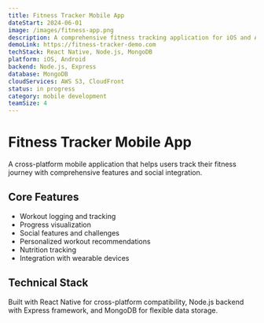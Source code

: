 ```yaml
---
title: Fitness Tracker Mobile App
dateStart: 2024-06-01
image: /images/fitness-app.png
description: A comprehensive fitness tracking application for iOS and Android. Features workout logging, progress tracking, social features, and personalized recommendations.
demoLink: https://fitness-tracker-demo.com
techStack: React Native, Node.js, MongoDB
platform: iOS, Android
backend: Node.js, Express
database: MongoDB
cloudServices: AWS S3, CloudFront
status: in progress
category: mobile development
teamSize: 4
---
```


# Fitness Tracker Mobile App

A cross-platform mobile application that helps users track their fitness journey with comprehensive features and social integration.

## Core Features
- Workout logging and tracking
- Progress visualization
- Social features and challenges
- Personalized workout recommendations
- Nutrition tracking
- Integration with wearable devices

## Technical Stack
Built with React Native for cross-platform compatibility, Node.js backend with Express framework, and MongoDB for flexible data storage. 